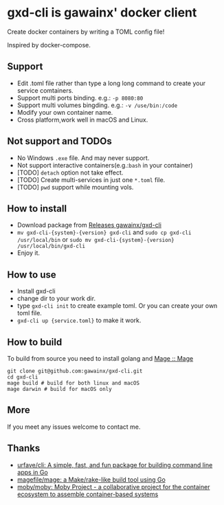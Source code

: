 # gxd-cli is gawainx' docker client

Create docker containers by writing a TOML config file!

Inspired by docker-compose.

## Support

- Edit .toml file rather than type a long long command to create your service comtainers.
- Support multi ports binding. e.g.: `-p 8080:80`
- Support multi volumes bingding. e.g.: `-v /use/bin:/code`
- Modify your own container name.
- Cross platform,work well in macOS and Linux.

## Not support and TODOs

- No Windows `.exe` file. And may never support.
- Not support interactive containers(e.g.:`bash` in your container)
- [TODO] `detach` option not take effect.
- [TODO] Create multi-services in just one `*.toml` file.
- [TODO] `pwd` support while mounting vols.

## How to install

- Download package from [Releases gawainx/gxd\-cli](https://github.com/gawainx/gxd-cli/releases)
- `mv gxd-cli-{system}-{version} gxd-cli` and `sudo cp gxd-cli /usr/local/bin` or `sudo mv gxd-cli-{system}-{version} /usr/local/bin/gxd-cli`
- Enjoy it.

## How to use

- Install gxd-cli
- change dir to your work dir.
- type `gxd-cli init` to create example toml. Or you can create your own toml file.
- `gxd-cli up {service.toml}` to make it work.

## How to build

To build from source you need to install golang and [Mage :: Mage](https://magefile.org/)

```shell
git clone git@github.com:gawainx/gxd-cli.git
cd gxd-cli
mage build # build for both linux and macOS
mage darwin # build for macOS only
```

## More

If you meet any issues welcome to contact me.

## Thanks

- [urfave/cli: A simple, fast, and fun package for building command line apps in Go](https://github.com/urfave/cli)
- [magefile/mage: a Make/rake\-like build tool using Go](https://github.com/magefile/mage)
- [moby/moby: Moby Project \- a collaborative project for the container ecosystem to assemble container\-based systems](https://github.com/moby/moby)